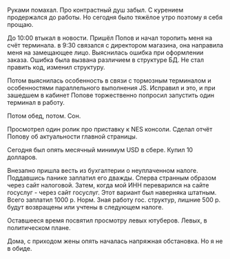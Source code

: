 Руками помахал. Про контрастный душ забыл. С курением продержался до работы.
Но сегодня было тяжёлое утро поэтому я себя прощаю.

До 10:00 втыкал в новости. Пришёл Попов и начал торопить меня на счёт терминала.
в 9:30 связался с директором магазина, она направила меня на замещающее лицо. Выяснилась ошибка при оформлении заказа. Ошибка была вызвана различием в структуре БД. Не стал править код, изменил структуру.

Потом выяснилась особенность в связи с тормозным терминалом и особенностями параллельного выполнения JS.
Исправил и это, и при зашедшем в кабинет Попове торжественно попросил запустить один терминал в работу.

Потом обед, потом. Сон.

Просмотрел один ролик про приставку к NES консоли.
Сделал отчёт Попову об актуальности главной страницы.

Сегодня был опять месячный минимум USD в сбере. Купил 10 долларов.

Внезапно пришла весть из бухгалтерии о неуплаченном налоге.
Поддавшись панике заплатил его дважды. Сперва странным образом через сайт налоговой. Затем, когда мой ИНН переварился на сайте госуслуг - через сайт госуслуг. Этот вариант был наверняка штатным. Всего заплатил 1000 р. Норм. Зная работу гос. структур, лишние 500 р. будут возвращены или учтены в следующем налоге.

Оставшееся время посвятил просмотру левых ютуберов. Левых, в политическом плане.

Дома, с приходом жены опять началась напряжная обстановка. Но я не в обиде.